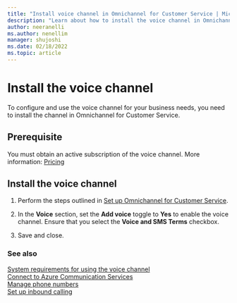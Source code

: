 ```yaml
---
title: "Install voice channel in Omnichannel for Customer Service | MicrosoftDocs"
description: "Learn about how to install the voice channel in Omnichannel for Customer Service."
author: neeranelli
ms.author: nenellim
manager: shujoshi
ms.date: 02/18/2022
ms.topic: article
---
```


# Install the voice channel

To configure and use the voice channel for your business needs, you need to install the channel in Omnichannel for Customer Service.

## Prerequisite

You must obtain an active subscription of the voice channel. More information: [Pricing](https://dynamics.microsoft.com/customer-service/pricing/)

## Install the voice channel

1. Perform the steps outlined in [Set up Omnichannel for Customer Service](omnichannel-provision-license.md#set-up-omnichannel).

1. In the **Voice** section, set the **Add voice** toggle to **Yes** to enable the voice channel. Ensure that you select the **Voice and SMS Terms** checkbox.

1. Save and close.

### See also

[System requirements for using the voice channel](system-requirements-omnichannel.md)  
[Connect to Azure Communication Services](voice-channel-acs-resource.md)  
[Manage phone numbers](voice-channel-manage-phone-numbers.md)  
[Set up inbound calling](voice-channel-route-queues.md)  
